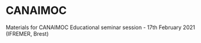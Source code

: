 # CANAIMOC
Materials for CANAIMOC Educational seminar session - 17th February 2021 (IFREMER, Brest)

